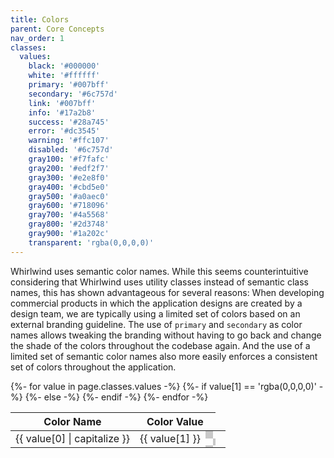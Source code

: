 ```yaml
---
title: Colors
parent: Core Concepts
nav_order: 1
classes:
  values:
    black: '#000000'
    white: '#ffffff'
    primary: '#007bff'
    secondary: '#6c757d'
    link: '#007bff'
    info: '#17a2b8'
    success: '#28a745'
    error: '#dc3545'
    warning: '#ffc107'
    disabled: '#6c757d'
    gray100: '#f7fafc'
    gray200: '#edf2f7'
    gray300: '#e2e8f0'
    gray400: '#cbd5e0'
    gray500: '#a0aec0'
    gray600: '#718096'
    gray700: '#4a5568'
    gray800: '#2d3748'
    gray900: '#1a202c'
    transparent: 'rgba(0,0,0,0)'
---
```


Whirlwind uses semantic color names. While this seems counterintuitive considering that Whirlwind uses utility classes instead of semantic class names, this has shown advantageous for several reasons: When developing commercial products in which the application designs are created by a design team, we are typically using a limited set of colors based on an external branding guideline. The use of `primary` and `secondary` as color names allows tweaking the branding without having to go back and change the shade of the colors throughout the codebase again. And the use of a limited set of semantic color names also more easily enforces a consistent set of colors throughout the application.

<table>
  <thead>
    <tr>
      <th>Color Name</th>
      <th colspan="2">Color Value</th>
    </tr>
  </thead>
  <tbody>
    {%- for value in page.classes.values -%}
      <tr>
        <td>{{ value[0] | capitalize }}</td>
        <td>{{ value[1] }}</td>
        {%- if value[1] == 'rgba(0,0,0,0)' -%}
          <td  style="background-size: 24px 24px;background-image:url(&quot;data:image/svg+xml,%3Csvg xmlns='http://www.w3.org/2000/svg' viewBox='0 0 2 2'%3E%3Cpath fill='rgb(200,200,200)' fill-rule='evenodd' d='M0 0h1v1H0V0zm1 1h1v1H1V1z'/%3E%3C/svg%3E&quot;);"></td>
        {%- else -%}
          <td  style="background-color: {{ value[1] }}"></td>
        {%- endif -%}
      </tr>
    {%- endfor -%}
  </tbody>
</table>
